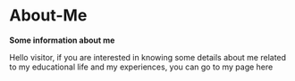 # About-Me

**Some information about me**

Hello visitor, if you are interested in knowing some details about me related to my educational life and my experiences, you can go to my page here
